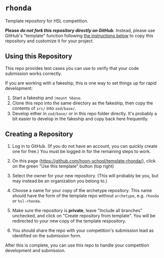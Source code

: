 # `rhonda`

Template repository for HSL competition.

**Please _do not fork this repository directly on GitHub._**  Instead, please use GitHub's "template" function following [the instructions below](#creating-a-repository) to copy this repository and customize it for your project.

## Using this Repository

This repo provides test cases you can use to verify that your code submission works correctly.

If you are working with a fakeship, this is one way to set things up for rapid development:

1. Start a fakeship and `|mount %base`.
2. Clone this repo into the same directory as the fakeship, then copy the contents of `src/` into `zod/base/`.
3. Develop either in `zod/base/` or in this repo folder directly.  It's probably a bit easier to develop in the fakeship and copy back here frequently.

## Creating a Repository

1.  Log in to GitHub.
    (If you do not have an account, you can quickly create one for free.)
    You must be logged in for the remaining steps to work.

2.  On this page (<https://github.com/hoon-school/template-rhonda/>),
    click on the green "Use this template" button (top right)

3.  Select the owner for your new repository.
    (This will probably be you, but may instead be an organization you belong to.)

4.  Choose a name for your copy of the archetype repository.
    This name should have the form of the template repo without `archetype`, e.g. `rhonda` or `hsl-rhonda`.

5.  Make sure the repository is **private**, leave "Include all branches" unchecked, and click
on "Create repository from template".
You will be redirected to your new copy of the template respository.

6.  You should share the repo with your competition's submission lead as identified on the submission form.

After this is complete, you can use this repo to handle your competition development and submission.
